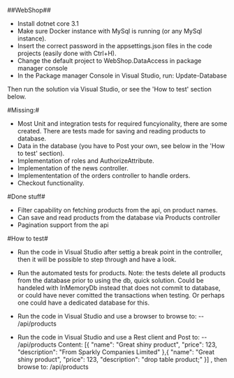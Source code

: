 ##WebShop##

- Install dotnet core 3.1
- Make sure Docker instance with MySql is running (or any MySql instance).
- Insert the correct password in the appsettings.json files in the code projects (easily done with Ctrl+H).
- Change the default project to WebShop.DataAccess in package manager console
- In the Package manager Console in Visual Studio, run:
Update-Database

Then run the solution via Visual Studio, or see the 'How to test' section below.

#Missing:#
- Most Unit and integration tests for required funcyionality, there are some created. There are tests made for saving and reading products to database.
- Data in the database (you have to Post your own, see below in the 'How to test' section).
- Implementation of roles and AuthorizeAttribute.
- Implementation of the news controller.
- Implemententation of the orders controller to handle orders.
- Checkout functionality.

#Done stuff#
- Filter capability on fetching products from the api, on product names.
- Can save and read products from the database via Products controller
- Pagination support from the api


#How to test#
- Run the code in Visual Studio after settig a break point in the controller, then it will be possible to step through and have a look.
- Run the automated tests for products. Note: the tests delete all products from the database prior to using the db, quick solution. Could be handeled with InMemoryDb instead that does not commit to database, or could have never comitted the transactions when testing. Or perhaps one could have a dedicated database for this.
- Run the code in Visual Studio and use a browser to browse to:
 -- /api/products
 
- Run the code in Visual Studio and use a Rest client and Post to:
 -- /api/products
 Content:
[{
  "name": "Great shiny product",
  "price": 123,
  "description": "From Sparkly Companies Limited"
},{
  "name": "Great shiny product",
  "price": 123,
  "description": "drop table product;"
}]
 , then browse to: /api/products

